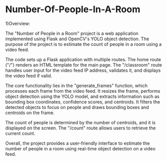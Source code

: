 # Number-Of-People-In-A-Room

 1)Overview:

The "Number of People in a Room" project is a web application implemented using Flask and OpenCV's YOLO object detection. The purpose of the project is to estimate the count of people in a room using a video feed. 

The code sets up a Flask application with multiple routes. The home route ("/") renders an HTML template for the main page. The "/classroom" route handles user input for the video feed IP address, validates it, and displays the video feed if valid.

The core functionality lies in the "generate_frames" function, which processes each frame from the video feed. It resizes the frame, performs object detection using the YOLO model, and extracts information such as bounding box coordinates, confidence scores, and centroids. It filters the detected objects to focus on people and draws bounding boxes and centroids on the frame.

The count of people is determined by the number of centroids, and it is displayed on the screen. The "/count" route allows users to retrieve the current count.

Overall, the project provides a user-friendly interface to estimate the number of people in a room using real-time object detection on a video feed.
